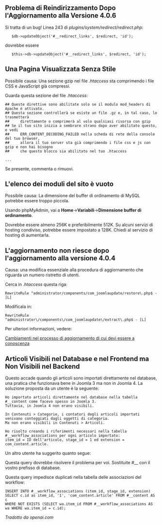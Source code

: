 <!-- Filename: J4.x:Assorted_Issues / Display title: Problemi Varie  -->

## Problema di Reindirizzamento Dopo l'Aggiornamento alla Versione 4.0.6

Si tratta di un bug! Linea 243 di *plugins/system/redirect/redirect.php*:

       $db->updateObject('#__redirect_links', $redirect, 'id');

dovrebbe essere

       $this->db->updateObject('#__redirect_links', $redirect, 'id');

## Una Pagina Visualizzata Senza Stile

Possibile causa: Una sezione gzip nel file *.htaccess* sta comprimendo
i file CSS e JavaScript già compressi.

Guarda questa sezione del file *.htaccess*:

    ## Queste direttive sono abilitate solo se il modulo mod_headers di Apache è attivato.
    ## Questa sezione controllerà se esiste un file .gz e, in tal caso, lo trasmetterà
    ##     direttamente o comprimerà al volo qualsiasi risorsa con gzip
    ## Se il tuo sito inizia a sembrare strano dopo aver abilitato questo, e vedi
    ##     ERR_CONTENT_DECODING_FAILED nella scheda di rete della console del tuo browser,
    ##     allora il tuo server sta già comprimendo i file css e js con gzip e non hai bisogno
    ##     che questo blocco sia abilitato nel tuo .htaccess

    ...

Se presente, commenta o rimuovi.  

## L'elenco dei moduli del sito è vuoto

Possibile causa: La dimensione del buffer di ordinamento di MySQL potrebbe essere troppo piccola.

Usando phpMyAdmin, vai a **Home**→**Variabili**→**Dimensione buffer di ordinamento**.

Dovrebbe essere almeno 256K e preferibilmente 512K. Su alcuni servizi di hosting condiviso, potrebbe essere impostato a 128K. Chiedi al servizio di hosting di aumentarla.

## L'aggiornamento non riesce dopo l'aggiornamento alla versione 4.0.4

Causa: una modifica essenziale alla procedura di aggiornamento che riguarda un numero ristretto di utenti.

Cerca in *.htaccess* questa riga:

    RewriteRule ^administrator/components/com_joomlaupdate/restore\.php$ - [L]

Modificala in:

    RewriteRule ^administrator\/components\/com_joomlaupdate\/extract\.php$ - [L]

Per ulteriori informazioni, vedere:

<a href="https://www.joomla.org/announcements/release-news/5850-changes-to-update-process-that-you-need-to-be-aware-of.html" rel="noreferrer noopener">Cambiamenti nel processo di aggiornamento di cui devi essere a conoscenza</a>

## Articoli Visibili nel Database e nel Frontend ma Non Visibili nel Backend

Questo accade quando gli articoli sono importati direttamente nel database, una pratica che funzionava bene in Joomla 3 ma non in Joomla 4. La soluzione proposta da un utente è la seguente:

    Ho importato articoli direttamente nel database nella tabella #__content come facevo spesso in Joomla 3.
    Tuttavia, in Joomla 4 non erano visibili.

    In Contenuti > Categorie, i contatori degli articoli importati venivano conteggiati dagli oggetti di categoria.
    Ma non erano visibili in Contenuti > Articoli.

    Ho risolto creando i riferimenti necessari nella tabella #__workflow_associations per ogni articolo importato:
    item_id = ID dell'articolo, stage_id = 1 ed extension = com_content.article.

Un altro utente ha suggerito quanto segue:

Questa query dovrebbe risolvere il problema per voi. Sostituite \#\_\_ con il vostro prefisso di database.

Questa query impedisce duplicati nella tabella delle associazioni del workflow:

    INSERT INTO #__workflow_associations (item_id, stage_id, extension)
    SELECT c.id as item_id, '1', 'com_content.article' FROM #__content AS c
    WHERE NOT EXISTS (SELECT wa.item_id FROM #__workflow_associations AS wa WHERE wa.item_id = c.id);

*Tradotto da openai.com*

